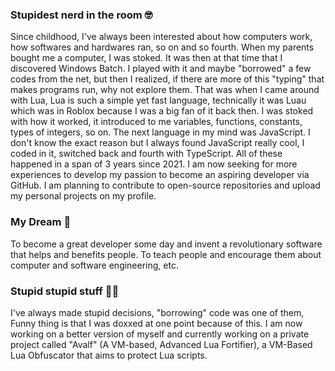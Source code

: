 ### Stupidest nerd in the room 🤓

Since childhood, I've always been interested about how computers work, how softwares and hardwares ran, so on and so fourth. When my parents bought me a computer, I was stoked. It was then at that time that I discovered Windows Batch. I played with it and maybe "borrowed" a few codes from the net, but then I realized, if there are more of this "typing" that makes programs run, why not explore them. That was when I came around with Lua, Lua is such a simple yet fast language, technically it was Luau which was in Roblox because I was a big fan of it back then. I was stoked with how it worked, it introduced to me variables, functions, constants, types of integers, so on. The next language in my mind was JavaScript. I don't know the exact reason but I always found JavaScript really cool, I coded in it, switched back and fourth with TypeScript. All of these happened in a span of 3 years since 2021. I am now seeking for more experiences to develop my passion to become an aspiring developer via GitHub. I am planning to contribute to open-source repositories and upload my personal projects on my profile.

### My Dream 💖

To become a great developer some day and invent a revolutionary software that helps and benefits people. To teach people and encourage them about computer and software engineering, etc.

### Stupid stupid stuff 👎🏻

I've always made stupid decisions, "borrowing" code was one of them, Funny thing is that I was doxxed at one point because of this. I am now working on a better version of myself and currently working on a private project called "Avalf" \(A VM-based, Advanced Lua Fortifier\), a VM-Based Lua Obfuscator that aims to protect Lua scripts.
